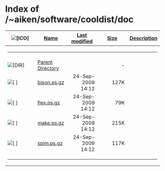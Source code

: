 # Index of /~aiken/software/cooldist/doc

<table>
<colgroup>
<col style="width: 20%" />
<col style="width: 20%" />
<col style="width: 20%" />
<col style="width: 20%" />
<col style="width: 20%" />
</colgroup>
<thead>
<tr>
<th><img src="/icons/blank.gif" alt="[ICO]" /></th>
<th><a href="?C=N;O=D">Name</a></th>
<th><a href="?C=M;O=A">Last modified</a></th>
<th><a href="?C=S;O=A">Size</a></th>
<th><a href="?C=D;O=A">Description</a></th>
</tr>
</thead>
<tbody>
<tr>
<th colspan="5"><hr /></th>
</tr>
&#10;<tr>
<td data-valign="top"><img src="/icons/back.gif" alt="[DIR]" /></td>
<td><a href="/~aiken/software/cooldist/">Parent Directory</a></td>
<td> </td>
<td style="text-align: right;">-</td>
<td> </td>
</tr>
<tr>
<td data-valign="top"><img src="/icons/compressed.gif" alt="[ ]" /></td>
<td><a href="bison.ps.gz">bison.ps.gz</a></td>
<td style="text-align: right;">24-Sep-2009 14:12</td>
<td style="text-align: right;">127K</td>
<td> </td>
</tr>
<tr>
<td data-valign="top"><img src="/icons/compressed.gif" alt="[ ]" /></td>
<td><a href="flex.ps.gz">flex.ps.gz</a></td>
<td style="text-align: right;">24-Sep-2009 14:12</td>
<td style="text-align: right;">79K</td>
<td> </td>
</tr>
<tr>
<td data-valign="top"><img src="/icons/compressed.gif" alt="[ ]" /></td>
<td><a href="make.ps.gz">make.ps.gz</a></td>
<td style="text-align: right;">24-Sep-2009 14:12</td>
<td style="text-align: right;">215K</td>
<td> </td>
</tr>
<tr>
<td data-valign="top"><img src="/icons/compressed.gif" alt="[ ]" /></td>
<td><a href="spim.ps.gz">spim.ps.gz</a></td>
<td style="text-align: right;">24-Sep-2009 14:12</td>
<td style="text-align: right;">117K</td>
<td> </td>
</tr>
<tr>
<td colspan="5"><hr /></td>
</tr>
</tbody>
</table>
